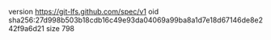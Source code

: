 version https://git-lfs.github.com/spec/v1
oid sha256:27d998b503b18cdb16c49e93da04069a99ba8a1d7e18d67146de8e242f9a6d21
size 798
